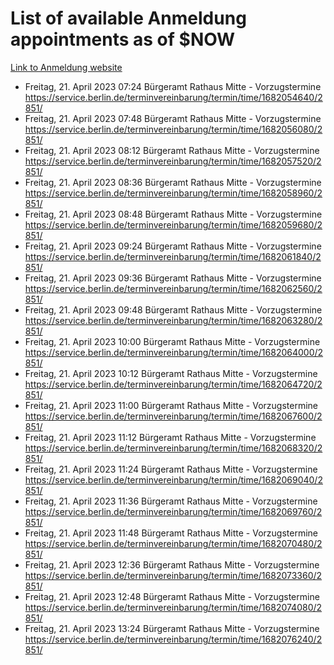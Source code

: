 # List of available Anmeldung appointments as of $NOW
[Link to Anmeldung website](https://service.berlin.de/terminvereinbarung/termin/tag.php?termin=1&anliegen[]=120686&dienstleisterlist=122210,122217,327316,122219,327312,122227,327314,122231,327346,122243,327348,122254,122252,329742,122260,329745,122262,329748,122271,327278,122273,327274,122277,327276,330436,122280,327294,122282,327290,122284,327292,122291,327270,122285,327266,122286,327264,122296,327268,150230,329760,122297,327286,122294,327284,122312,329763,122314,329775,122304,327330,122311,327334,122309,327332,317869,122281,327352,122279,329772,122283,122276,327324,122274,327326,122267,329766,122246,327318,122251,327320,122257,327322,122208,327298,122226,327300&herkunft=http%3A%2F%2Fservice.berlin.de%2Fdienstleistung%2F120686%2F)
- Freitag, 21. April 2023 07:24 Bürgeramt Rathaus Mitte - Vorzugstermine https://service.berlin.de/terminvereinbarung/termin/time/1682054640/2851/
- Freitag, 21. April 2023 07:48 Bürgeramt Rathaus Mitte - Vorzugstermine https://service.berlin.de/terminvereinbarung/termin/time/1682056080/2851/
- Freitag, 21. April 2023 08:12 Bürgeramt Rathaus Mitte - Vorzugstermine https://service.berlin.de/terminvereinbarung/termin/time/1682057520/2851/
- Freitag, 21. April 2023 08:36 Bürgeramt Rathaus Mitte - Vorzugstermine https://service.berlin.de/terminvereinbarung/termin/time/1682058960/2851/
- Freitag, 21. April 2023 08:48 Bürgeramt Rathaus Mitte - Vorzugstermine https://service.berlin.de/terminvereinbarung/termin/time/1682059680/2851/
- Freitag, 21. April 2023 09:24 Bürgeramt Rathaus Mitte - Vorzugstermine https://service.berlin.de/terminvereinbarung/termin/time/1682061840/2851/
- Freitag, 21. April 2023 09:36 Bürgeramt Rathaus Mitte - Vorzugstermine https://service.berlin.de/terminvereinbarung/termin/time/1682062560/2851/
- Freitag, 21. April 2023 09:48 Bürgeramt Rathaus Mitte - Vorzugstermine https://service.berlin.de/terminvereinbarung/termin/time/1682063280/2851/
- Freitag, 21. April 2023 10:00 Bürgeramt Rathaus Mitte - Vorzugstermine https://service.berlin.de/terminvereinbarung/termin/time/1682064000/2851/
- Freitag, 21. April 2023 10:12 Bürgeramt Rathaus Mitte - Vorzugstermine https://service.berlin.de/terminvereinbarung/termin/time/1682064720/2851/
- Freitag, 21. April 2023 11:00 Bürgeramt Rathaus Mitte - Vorzugstermine https://service.berlin.de/terminvereinbarung/termin/time/1682067600/2851/
- Freitag, 21. April 2023 11:12 Bürgeramt Rathaus Mitte - Vorzugstermine https://service.berlin.de/terminvereinbarung/termin/time/1682068320/2851/
- Freitag, 21. April 2023 11:24 Bürgeramt Rathaus Mitte - Vorzugstermine https://service.berlin.de/terminvereinbarung/termin/time/1682069040/2851/
- Freitag, 21. April 2023 11:36 Bürgeramt Rathaus Mitte - Vorzugstermine https://service.berlin.de/terminvereinbarung/termin/time/1682069760/2851/
- Freitag, 21. April 2023 11:48 Bürgeramt Rathaus Mitte - Vorzugstermine https://service.berlin.de/terminvereinbarung/termin/time/1682070480/2851/
- Freitag, 21. April 2023 12:36 Bürgeramt Rathaus Mitte - Vorzugstermine https://service.berlin.de/terminvereinbarung/termin/time/1682073360/2851/
- Freitag, 21. April 2023 12:48 Bürgeramt Rathaus Mitte - Vorzugstermine https://service.berlin.de/terminvereinbarung/termin/time/1682074080/2851/
- Freitag, 21. April 2023 13:24 Bürgeramt Rathaus Mitte - Vorzugstermine https://service.berlin.de/terminvereinbarung/termin/time/1682076240/2851/
